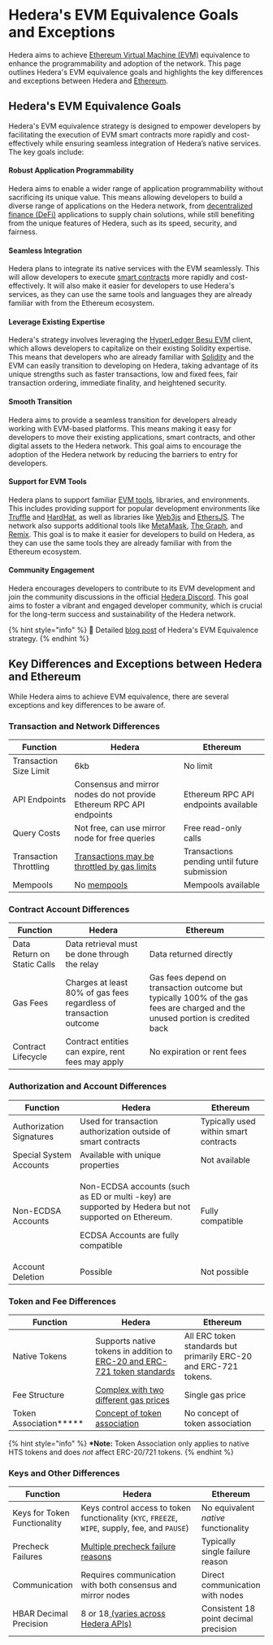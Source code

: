 # Hedera's EVM Equivalence Goals and Exceptions

Hedera aims to achieve [Ethereum Virtual Machine (EVM)](../../support-and-community/glossary.md#ethereum-virtual-machine-evm) equivalence to enhance the programmability and adoption of the network. This page outlines Hedera's EVM equivalence goals and highlights the key differences and exceptions between Hedera and [Ethereum](../../support-and-community/glossary.md#ethereum).

## Hedera's EVM Equivalence Goals

Hedera's EVM equivalence strategy is designed to empower developers by facilitating the execution of EVM smart contracts more rapidly and cost-effectively while ensuring seamless integration of Hedera’s native services. The key goals include:

#### Robust Application Programmability

Hedera aims to enable a wider range of application programmability without sacrificing its unique value. This means allowing developers to build a diverse range of applications on the Hedera network, from [decentralized finance (DeFi)](../../support-and-community/glossary.md#decentralized-finance-defi) applications to supply chain solutions, while still benefiting from the unique features of Hedera, such as its speed, security, and fairness.

#### Seamless Integration

Hedera plans to integrate its native services with the EVM seamlessly. This will allow developers to execute [smart contracts](../../support-and-community/glossary.md#smart-contract) more rapidly and cost-effectively. It will also make it easier for developers to use Hedera's services, as they can use the same tools and languages they are already familiar with from the Ethereum ecosystem.

#### Leverage Existing Expertise

Hedera's strategy involves leveraging the [HyperLedger Besu EVM](broken-reference/) client, which allows developers to capitalize on their existing Solidity expertise. This means that developers who are already familiar with [Solidity](../../support-and-community/glossary.md#solidity) and the EVM can easily transition to developing on Hedera, taking advantage of its unique strengths such as faster transactions, low and fixed fees, fair transaction ordering, immediate finality, and heightened security.

#### Smooth Transition

Hedera aims to provide a seamless transition for developers already working with EVM-based platforms. This means making it easy for developers to move their existing applications, smart contracts, and other digital assets to the Hedera network. This goal aims to encourage the adoption of the Hedera network by reducing the barriers to entry for developers.

#### Support for EVM Tools

Hedera plans to support familiar [EVM tools](../../#evm-compatible-tools), libraries, and environments. This includes providing support for popular development environments like [Truffle](https://trufflesuite.com/) and [HardHat](https://hardhat.org/), as well as libraries like [Web3js](https://web3js.readthedocs.io/en/v1.10.0/) and [EthersJS](https://ethers.org/). The network also supports additional tools like [MetaMask](../../support-and-community/glossary.md#metamask), [The Graph](https://thegraph.com/), and [Remix](https://remix.ethereum.org/#lang=en\&optimize=false\&runs=200\&evmVersion=null). This goal is to make it easier for developers to build on Hedera, as they can use the same tools they are already familiar with from the Ethereum ecosystem.

#### Community Engagement

Hedera encourages developers to contribute to its EVM development and join the community discussions in the official [Hedera Discord](https://www.hedera.com/discord). This goal aims to foster a vibrant and engaged developer community, which is crucial for the long-term success and sustainability of the Hedera network.

{% hint style="info" %}
🔔 Detailed [blog post](https://hedera.com/blog/evm-equivalence-unveiling-hederas-strategy-for-enhanced-programmability-and-network-adoption) of Hedera's EVM Equivalence strategy.
{% endhint %}

## Key Differences and Exceptions between Hedera and Ethereum

While Hedera aims to achieve EVM equivalence, there are several exceptions and key differences to be aware of.

### Transaction and Network Differences

| Function               | Hedera                                                               | Ethereum                                     |
| ---------------------- | -------------------------------------------------------------------- | -------------------------------------------- |
| Transaction Size Limit | 6kb                                                                  | No limit                                     |
| API Endpoints          | Consensus and mirror nodes do not provide Ethereum RPC API endpoints | Ethereum RPC API endpoints available         |
| Query Costs            | Not free, can use mirror node for free queries                       | Free read-only calls                         |
| Transaction Throttling | [Transactions may be throttled by gas limits](broken-reference/)     | Transactions pending until future submission |
| Mempools               | No [mempools](../../support-and-community/glossary.md#mempool)       | Mempools available                           |

### Contract Account Differences

| Function                    | Hedera                                                             | Ethereum                                                                                                                      |
| --------------------------- | ------------------------------------------------------------------ | ----------------------------------------------------------------------------------------------------------------------------- |
| Data Return on Static Calls | Data retrieval must be done through the relay                      | Data returned directly                                                                                                        |
| Gas Fees                    | Charges at least 80% of gas fees regardless of transaction outcome | Gas fees depend on transaction outcome but typically 100% of the gas fees are charged and the unused portion is credited back |
| Contract Lifecycle          | Contract entities can expire, rent fees may apply                  | No expiration or rent fees                                                                                                    |

### Authorization and Account Differences

| Function                 | Hedera                                                                                                                                                | Ethereum                              |
| ------------------------ | ----------------------------------------------------------------------------------------------------------------------------------------------------- | ------------------------------------- |
| Authorization Signatures | Used for transaction authorization outside of smart contracts                                                                                         | Typically used within smart contracts |
| Special System Accounts  | Available with unique properties                                                                                                                      | Not available                         |
| Non-ECDSA Accounts       | <p>Non-ECDSA accounts (such as ED or multi -key) are supported by Hedera but not supported on Ethereum.</p><p>ECDSA Accounts are fully compatible</p> | Fully compatible                      |
| Account Deletion         | Possible                                                                                                                                              | Not possible                          |

### Token and Fee Differences

| Function                    | Hedera                                                                                                   | Ethereum                                                         |
| --------------------------- | -------------------------------------------------------------------------------------------------------- | ---------------------------------------------------------------- |
| Native Tokens               | Supports native tokens in addition to [ERC-20 and ERC-721 token standards](broken-reference/)            | All ERC token standards but primarily ERC-20 and ERC-721 tokens. |
| Fee Structure               | [Complex with two different gas prices](broken-reference/)                                               | Single gas price                                                 |
| Token Association\*\*\*\*\* | [Concept of token association](../../sdks-and-apis/sdks/token-service/associate-tokens-to-an-account.md) | No concept of token association                                  |

{% hint style="info" %}
**\*Note:** Token Association only applies to native HTS tokens and does _not_ affect ERC-20/721 tokens.
{% endhint %}

### Keys and Other Differences

<table><thead><tr><th>Function</th><th width="249.33333333333331">Hedera</th><th>Ethereum</th></tr></thead><tbody><tr><td>Keys for Token Functionality</td><td>Keys control access to token functionality (<code>KYC</code>, <code>FREEZE</code>, <code>WIPE</code>, supply, fee, and <code>PAUSE</code>)</td><td>No equivalent <em>native</em> functionality</td></tr><tr><td>Precheck Failures</td><td><a href="../../sdks-and-apis/hedera-api/miscellaneous/responsecode.md">Multiple precheck failure reasons</a></td><td>Typically single failure reason</td></tr><tr><td>Communication</td><td>Requires communication with both consensus and mirror nodes</td><td>Direct communication with nodes</td></tr><tr><td>HBAR Decimal Precision</td><td>8 or 18<a href="../../sdks-and-apis/sdks/hbars.md#hbar-decimal-places"> (varies across Hedera APIs)</a></td><td>Consistent 18 point decimal precision</td></tr></tbody></table>
